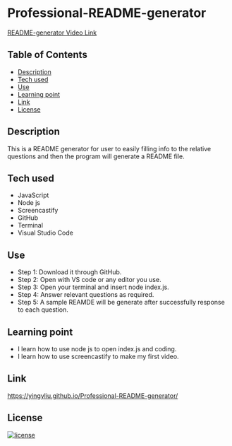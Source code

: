 # Professional-README-generator

[README-generator Video Link](https://youtu.be/zdc988YIBmc)

## Table of Contents
- [Description](#description)
- [Tech used](#tech-used)
- [Use](#use)
- [Learning point](#learning-point)
- [Link](#link)
- [License](#license)


## Description
This is a README generator for user to easily filling info to the relative questions and then the program will generate a README file.


## Tech used
- JavaScript
- Node js
- Screencastify
- GitHub
- Terminal
- Visual Studio Code

## Use
- Step 1: Download it through GitHub.
- Step 2: Open with VS code or any editor you use.
- Step 3: Open your terminal and insert node index.js.
- Step 4: Answer relevant questions as required.
- Step 5: A sample REAMDE will be generate after successfully response to each question. 

## Learning point
- I learn how to use node js to open index.js and coding. 
- I learn how to use screencastify to make my first video.

## Link
https://yingyliu.github.io/Professional-README-generator/

## License
[![license](https://img.shields.io/badge/license-MIT-blue)](https://shields.io)